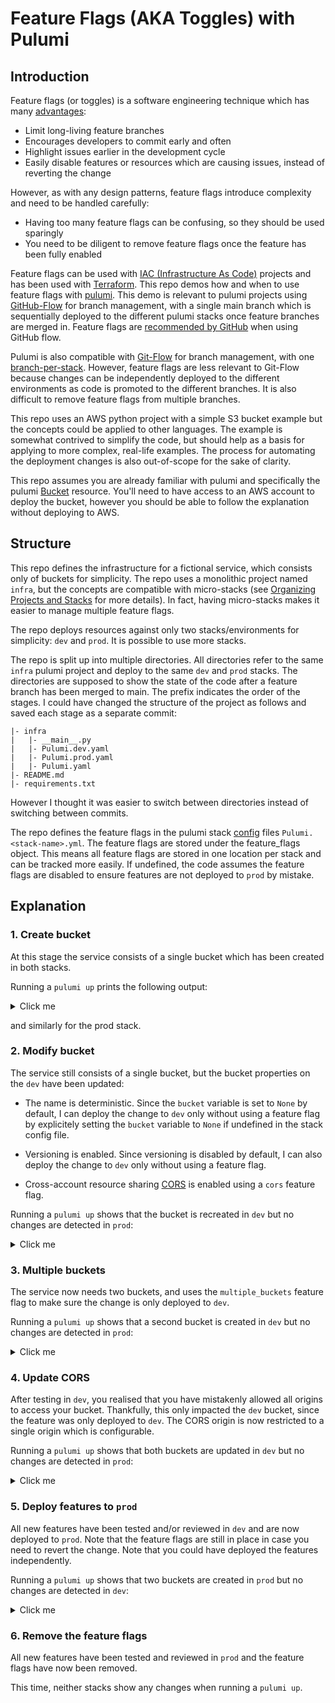 # Feature Flags (AKA Toggles) with Pulumi

## Introduction

Feature flags (or toggles) is a software engineering technique which has many [advantages](https://martinfowler.com/articles/feature-toggles.html):

- Limit long-living feature branches
- Encourages developers to commit early and often
- Highlight issues earlier in the development cycle
- Easily disable features or resources which are causing issues, instead of reverting the change

However, as with any design patterns, feature flags introduce complexity and need to be handled carefully:

- Having too many feature flags can be confusing, so they should be used sparingly
- You need to be diligent to remove feature flags once the feature has been fully enabled

Feature flags can be used with [IAC (Infrastructure As Code)](https://en.wikipedia.org/wiki/Infrastructure_as_code) projects and has been used with [Terraform](https://build5nines.com/terraform-feature-flags-environment-toggle-design-patterns/). This repo demos how and when to use feature flags with [pulumi](https://www.pulumi.com/docs/). This demo is relevant to pulumi projects using [GitHub-Flow](https://docs.github.com/en/get-started/quickstart/github-flow) for branch management, with a single main branch which is sequentially deployed to the different pulumi stacks once feature branches are merged in. Feature flags are [recommended by GitHub](https://github.blog/2021-04-27-ship-code-faster-safer-feature-flags/) when using GitHub flow.

Pulumi is also compatible with [Git-Flow](https://www.atlassian.com/git/tutorials/comparing-workflows/gitflow-workflow) for branch management, with one [branch-per-stack](https://www.pulumi.com/docs/guides/continuous-delivery/). However, feature flags are less relevant to Git-Flow because changes can be independently deployed to the different environments as code is promoted to the different branches. It is also difficult to remove feature flags from multiple branches.

This repo uses an AWS python project with a simple S3 bucket example but the concepts could be applied to other languages. The example is somewhat contrived to simplify the code, but should help as a basis for applying to more complex, real-life examples. The process for automating the deployment changes is also out-of-scope for the sake of clarity.

This repo assumes you are already familiar with pulumi and specifically the pulumi [Bucket](https://www.pulumi.com/registry/packages/aws/api-docs/s3/bucket/) resource. You'll need to have access to an AWS account to deploy the bucket, however you should be able to follow the explanation without deploying to AWS. 

## Structure

This repo defines the infrastructure for a fictional service, which consists only of buckets for simplicity. The repo uses a monolithic project named `infra`, but the concepts are compatible with micro-stacks (see [Organizing Projects and Stacks](https://www.pulumi.com/docs/guides/organizing-projects-stacks/) for more details). In fact, having micro-stacks makes it easier to manage multiple feature flags.
 
The repo deploys resources against only two stacks/environments for simplicity: `dev` and `prod`. It is possible to use more stacks.

The repo is split up into multiple directories. All directories refer to the same `infra` pulumi project and deploy to the same `dev` and `prod` stacks. The directories are supposed to show the state of the code after a feature branch has been merged to main. The prefix indicates the order of the stages. I could have changed the structure of the project as follows and saved each stage as a separate commit:

```
|- infra
|   |- __main__.py
|   |- Pulumi.dev.yaml
|   |- Pulumi.prod.yaml
|   |- Pulumi.yaml
|- README.md
|- requirements.txt
```

However I thought it was easier to switch between directories instead of switching between commits.

The repo defines the feature flags in the pulumi stack [config](https://www.pulumi.com/docs/intro/concepts/config/) files `Pulumi.<stack-name>.yml`. The feature flags are stored under the feature_flags object. This means all feature flags are stored in one location per stack and can be tracked more easily. If undefined, the code assumes the feature flags are disabled to ensure features are not deployed to `prod` by mistake.

## Explanation

### 1. Create bucket

At this stage the service consists of a single bucket which has been created in both stacks.

Running a `pulumi up` prints the following output:

<details>
  <summary>Click me</summary>

    Updating (dev):
        Type                 Name           Status      
    +   pulumi:pulumi:Stack  infra-dev      created     
    +   └─ aws:s3:Bucket     my-bucket-dev  created
     
    Outputs:
        bucket_name: "my-bucket-dev-9be74da"

    Resources:
        + 2 created

</details>

and similarly for the prod stack.

### 2. Modify bucket

The service still consists of a single bucket, but the bucket properties on the `dev` have been updated:

- The name is deterministic. Since the `bucket` variable is set to `None` by default, I can deploy the change to `dev` only without using a feature flag by explicitely setting the `bucket` variable to `None` if undefined in the stack config file.
  
- Versioning is enabled. Since versioning is disabled by default, I can also deploy the change to `dev` only without using a feature flag.

- Cross-account resource sharing [CORS](https://docs.aws.amazon.com/AmazonS3/latest/userguide/cors.html) is enabled using a `cors` feature flag. 

Running a `pulumi up` shows that the bucket is recreated in `dev` but no changes are detected in `prod`:

<details>
  <summary>Click me</summary>

    Updating (dev):
        Type                 Name           Status       Info
        pulumi:pulumi:Stack  infra-dev                   
    +-  └─ aws:s3:Bucket     my-bucket-dev  replaced     [diff: ~bucket,corsRules,versioning]
    
    Outputs:
    ~ bucket_name: "my-bucket-dev-9be74da" => => "my-bucket-dev-soumaya.mauthoor"

    Resources:
        +-1 replaced
        1 unchanged
 
    Updating (prod):
        Type                 Name        Status     
        pulumi:pulumi:Stack  infra-prod             
    
    Outputs:
        bucket_name: "my-bucket-prod-e246589"

    Resources:
        2 unchanged

</details>

### 3. Multiple buckets

The service now needs two buckets, and uses the `multiple_buckets` feature flag to make sure the change is only deployed to `dev`. 

Running a `pulumi up` shows that a second bucket is created in `dev` but no changes are detected in `prod`:

<details>
  <summary>Click me</summary>

    Updating (dev):
        Type                 Name             Status      
        pulumi:pulumi:Stack  infra-dev                    
    +   ├─ aws:s3:Bucket     my-bucket-2-dev  created     
    +   ├─ aws:s3:Bucket     my-bucket-1-dev  created     
    -   └─ aws:s3:Bucket     my-bucket-dev    deleted     
    
    Outputs:
    - bucket_name                                                                  : "my-bucket-dev-soumaya.mauthoor"
    + {'fixed': True, 'name': 'my-bucket-1', 'versioning': {'enabled': True}}-name : "my-bucket-1-dev-soumaya.mauthoor"
    + {'fixed': True, 'name': 'my-bucket-2', 'versioning': {'enabled': False}}-name: "my-bucket-2-dev-soumaya.mauthoor"

    Resources:
        + 2 created
        - 1 deleted
        3 changes. 1 unchanged

</details>

### 4. Update CORS

After testing in `dev`, you realised that you have mistakenly allowed all origins to access your bucket. Thankfully, this only impacted the `dev` bucket, since the feature was only deployed to `dev`. The CORS origin is now restricted to a single origin which is configurable.

Running a `pulumi up` shows that both buckets are updated in `dev` but no changes are detected in `prod`:

<details>
  <summary>Click me</summary>

    Updating (dev):
        Type                 Name             Status      Info
        pulumi:pulumi:Stack  infra-dev                    
    ~   ├─ aws:s3:Bucket     my-bucket-1-dev  updated     [diff: ~corsRules]
    ~   └─ aws:s3:Bucket     my-bucket-2-dev  updated     [diff: ~corsRules]
    
    Outputs:
        {'fixed': True, 'name': 'my-bucket-1', 'versioning': {'enabled': True}}-name : "my-bucket-1-dev-soumaya.mauthoor"
        {'fixed': True, 'name': 'my-bucket-2', 'versioning': {'enabled': False}}-name: "my-bucket-2-dev-soumaya.mauthoor"

    Resources:
        ~ 2 updated
        1 unchanged

</details>

### 5. Deploy features to `prod`

All new features have been tested and/or reviewed in `dev` and are now deployed to `prod`. Note that the feature flags are still in place in case you need to revert the change. Note that you could have deployed the features independently.

Running a `pulumi up` shows that two buckets are created in `prod` but no changes are detected in `dev`:

<details>
  <summary>Click me</summary>

    Updating (prod):
        Type                 Name              Status      
        pulumi:pulumi:Stack  infra-prod                    
    +   ├─ aws:s3:Bucket     my-bucket-2-prod  created     
    +   ├─ aws:s3:Bucket     my-bucket-1-prod  created     
    -   └─ aws:s3:Bucket     my-bucket-prod    deleted     
    
    Outputs:
    - bucket_name                                                                  : "my-bucket-prod-e246589"
    + {'fixed': True, 'name': 'my-bucket-1', 'versioning': {'enabled': True}}-name : "my-bucket-1-prod-soumaya.mauthoor"
    + {'fixed': True, 'name': 'my-bucket-2', 'versioning': {'enabled': False}}-name: "my-bucket-2-prod-soumaya.mauthoor"

    Resources:
        + 2 created
        - 1 deleted
        3 changes. 1 unchanged

</details>

### 6. Remove the feature flags

All new features have been tested and reviewed in `prod` and the feature flags have now been removed.

This time, neither stacks show any changes when running a `pulumi up`.
